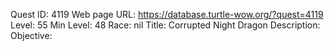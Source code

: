 Quest ID: 4119
Web page URL: https://database.turtle-wow.org/?quest=4119
Level: 55
Min Level: 48
Race: nil
Title: Corrupted Night Dragon
Description: 
Objective: 
